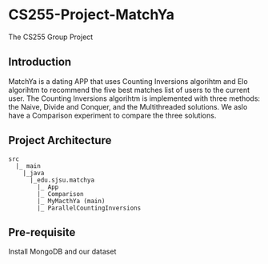 # CS255-Project-MatchYa
The CS255 Group Project
## Introduction
MatchYa is a dating APP that uses Counting Inversions algorihtm and Elo algorihtm to recommend the five best matches list of users to the current user.
The Counting Inversions algorihtm is implemented with three methods: the Naive, Divide and Conquer, and the Multithreaded solutions.
We aslo have a Comparison experiment to compare the three solutions.
## Project Architecture
```
src
  |_ main
    |_java
      |_edu.sjsu.matchya
        |_ App
        |_ Comparison
        |_ MyMacthYa (main)
        |_ ParallelCountingInversions
```
## Pre-requisite
Install MongoDB and our dataset
